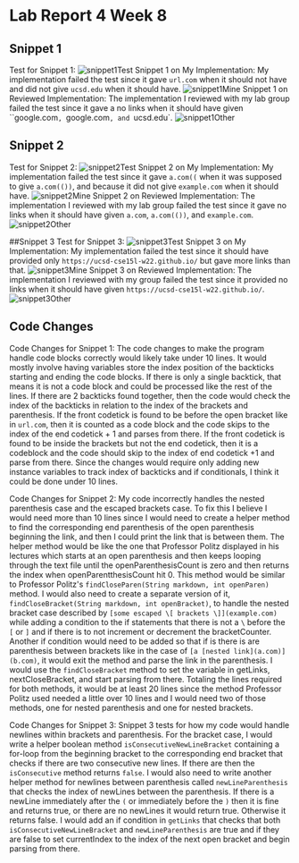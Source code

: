 # **Lab Report 4 Week 8**

## Snippet 1
Test for Snippet 1:
![snippet1Test](snippet1Test.png)
Snippet 1 on My Implementation: My implementation failed the test since it gave `url.com` when it should not have and did not give `ucsd.edu` when it should have.
![snippet1Mine](snippet1Mine.png)
Snippet 1 on Reviewed Implementation: The implementation I reviewed with my lab group failed the test since it gave a no links when it should have given ``google.com`, `google.com`, and `ucsd.edu`.
![snippet1Other](snippet1Other.png)

## Snippet 2
Test for Snippet 2:
![snippet2Test](snippet2Test.png)
Snippet 2 on My Implementation: My implementation failed the test since it gave `a.com((` when it was supposed to give `a.com(())`, and because it did not give `example.com` when it should have.
![snippet2Mine](snippet2Mine.png)
Snippet 2 on Reviewed Implementation: The implementation I reviewed with my lab group failed the test since it gave no links when it should have given `a.com`, `a.com(())`, and `example.com`.
![snippet2Other](snippet2Other.png)


##Snippet 3
Test for Snippet 3:
![snippet3Test](snippet2Test.png)
Snippet 3 on My Implementation: My implementation failed the test since it should have provided only `https://ucsd-cse15l-w22.github.io/` but gave more links than that. 
![snippet3Mine](snippet3Mine.png)
Snippet 3 on Reviewed Implementation: The implementation I reviewed with my group failed the test since it provided no links when it should have given `https://ucsd-cse15l-w22.github.io/`. 
![snippet3Other](snippet3Other.png)

## Code Changes
Code Changes for Snippet 1:
The code changes to make the program handle code blocks correctly would likely take under 10 lines. It would mostly involve having variables store the index position of the backticks starting and ending the code blocks. If there is only a single backtick, that means it is not a code block and could be processed like the rest of the lines. If there are 2 backticks found together, then the code would check the index of the backticks in relation to the index of the brackets and parenthesis. If the front codetick is found to be before the open bracket like in `url.com`, then it is counted as a code block and the code skips to the index of the end codetick + 1 and parses from there. If the front codetick is found to be inside the brackets but not the end codetick, then it is a codeblock and the code should skip to the index of end codetick +1 and parse from there. Since the changes would require only adding new instance variables to track index of backticks and if conditionals, I think it could be done under 10 lines.

Code Changes for Snippet 2:
My code incorrectly handles the nested parenthesis case and the escaped brackets case. To fix this I believe I would need more than 10 lines since I would need to create a helper method to find the corresponding end parenthesis of the open parenthesis beginning the link, and then I could print the link that is between them. The helper method would be like the one that Professor Politz displayed in his lectures which starts at an open parenthesis and then keeps looping through the text file until the openParenthesisCount is zero and then returns the index when openParentthesisCount hit 0. This method would be similar to Professor Politz's `findCloseParen(String markdown, int openParen)` method. I would also need to create a separate version of it, `findCloseBracket(String markdown, int openBracket)`, to handle the nested bracket case described by `[some escaped \[ brackets \]](example.com)` while adding a condition to the if statements that there is not a `\` before the `[` or `]` and if there is to not increment or decrement the bracketCounter. Another if condition would need to be added so that if is there is are parenthesis between brackets like in the case of `[a [nested link](a.com)](b.com)`, it would exit the method and parse the link in the parenthesis. I would use the `findCloseBracket` method to set the variable in getLinks, nextCloseBracket, and start parsing from there. Totaling the lines required for both methods, it would be at least 20 lines since the method Professor Politz used needed a little over 10 lines and I would need two of those methods, one for nested parenthesis and one for nested brackets. 

Code Changes for Snippet 3:
Snippet 3 tests for how my code would handle newlines within brackets and parenthesis. For the bracket case, I would write a helper boolean method `isConsecutiveNewLineBracket` containing a for-loop from the beginning bracket to the corresponding end bracket that checks if there are two consecutive new lines. If there are then the `isConsecutive` method returns `false`. I would also need to write another helper method for newlines between parenthesis called `newLineParenthesis` that checks the index of newLines between the parenthesis. If there is a newLine immediately after the `(` or immediately before the `)` then it is fine and returns true, or there are no newLines it would return true. Otherwise it returns false. I would add an if condition in `getLinks` that checks that both `isConsecutiveNewLineBracket` and `newLineParenthesis` are true and if they are false to set currentIndex to the index of the next open bracket and begin parsing from there. 